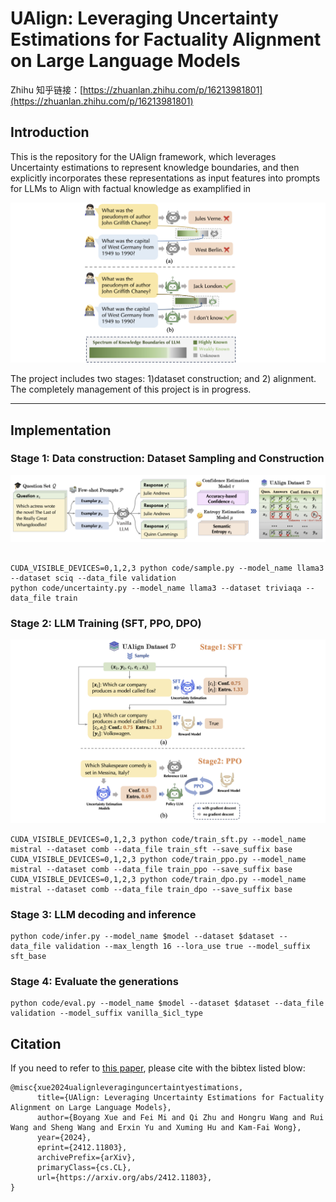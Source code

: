 # UAlign: Leveraging Uncertainty Estimations for Factuality Alignment on Large Language Models

Zhihu 知乎链接：[https://zhuanlan.zhihu.com/p/16213981801](https://zhuanlan.zhihu.com/p/16213981801)

## Introduction

This is the repository for the UAlign framework, which leverages Uncertainty estimations to represent knowledge boundaries, and then explicitly incorporates these representations as input features into prompts for LLMs to Align with factual knowledge as examplified in 

![alt text](figs/examples.png)

The project includes two stages: 1)dataset construction; and 2) alignment. The completely management of this project is in progress.

---

## Implementation

### Stage 1: Data construction: Dataset Sampling and Construction

![alt text](figs/dataset.png)

```shell

CUDA_VISIBLE_DEVICES=0,1,2,3 python code/sample.py --model_name llama3 --dataset sciq --data_file validation
python code/uncertainty.py --model_name llama3 --dataset triviaqa --data_file train

```

### Stage 2: LLM Training (SFT, PPO, DPO)

![alt text](figs/alignment.png)

```shell
CUDA_VISIBLE_DEVICES=0,1,2,3 python code/train_sft.py --model_name mistral --dataset comb --data_file train_sft --save_suffix base
CUDA_VISIBLE_DEVICES=0,1,2,3 python code/train_ppo.py --model_name mistral --dataset comb --data_file train_ppo --save_suffix base
CUDA_VISIBLE_DEVICES=0,1,2,3 python code/train_dpo.py --model_name mistral --dataset comb --data_file train_dpo --save_suffix base
```

### Stage 3: LLM decoding and inference 

```shell
python code/infer.py --model_name $model --dataset $dataset --data_file validation --max_length 16 --lora_use true --model_suffix sft_base
```


### Stage 4: Evaluate the generations

```shell
python code/eval.py --model_name $model --dataset $dataset --data_file validation --model_suffix vanilla_$icl_type
```

## Citation

If you need to refer to [this paper](https://arxiv.org/abs/2412.11803), please cite with the bibtex listed blow:
```bibtext
@misc{xue2024ualignleveraginguncertaintyestimations,
      title={UAlign: Leveraging Uncertainty Estimations for Factuality Alignment on Large Language Models}, 
      author={Boyang Xue and Fei Mi and Qi Zhu and Hongru Wang and Rui Wang and Sheng Wang and Erxin Yu and Xuming Hu and Kam-Fai Wong},
      year={2024},
      eprint={2412.11803},
      archivePrefix={arXiv},
      primaryClass={cs.CL},
      url={https://arxiv.org/abs/2412.11803}, 
}
